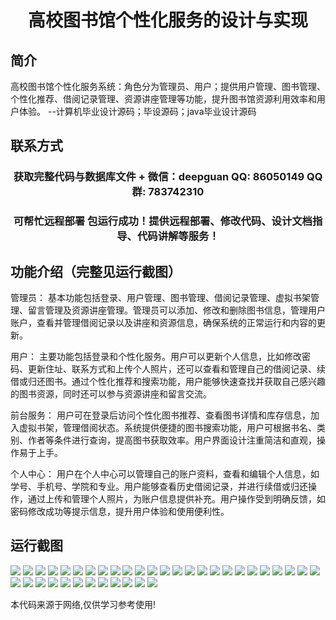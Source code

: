 <p><h1 align="center">高校图书馆个性化服务的设计与实现</h1></p>

## 简介
高校图书馆个性化服务系统：角色分为管理员、用户；提供用户管理、图书管理、个性化推荐、借阅记录管理、资源讲座管理等功能，提升图书馆资源利用效率和用户体验。    --计算机毕业设计源码；毕设源码；java毕业设计源码


## 联系方式
<p><h3 align="center">获取完整代码与数据库文件 + 微信：deepguan QQ: 86050149 QQ群: 783742310</h3></p>
<p><h3 align="center">可帮忙远程部署 包运行成功！提供远程部署、修改代码、设计文档指导、代码讲解等服务！</h3></p>

## 功能介绍（完整见运行截图）
管理员： 基本功能包括登录、用户管理、图书管理、借阅记录管理、虚拟书架管理、留言管理及资源讲座管理。管理员可以添加、修改和删除图书信息，管理用户账户，查看并管理借阅记录以及讲座和资源信息，确保系统的正常运行和内容的更新。

用户： 主要功能包括登录和个性化服务。用户可以更新个人信息，比如修改密码、更新住址、联系方式和上传个人照片，还可以查看和管理自己的借阅记录、续借或归还图书。通过个性化推荐和搜索功能，用户能够快速查找并获取自己感兴趣的图书资源，同时还可以参与资源讲座和留言交流。

前台服务： 用户可在登录后访问个性化图书推荐、查看图书详情和库存信息，加入虚拟书架，管理借阅状态。系统提供便捷的图书搜索功能，用户可根据书名、类别、作者等条件进行查询，提高图书获取效率。用户界面设计注重简洁和直观，操作易于上手。

个人中心： 用户在个人中心可以管理自己的账户资料，查看和编辑个人信息，如学号、手机号、学院和专业。用户能够查看历史借阅记录，并进行续借或归还操作，通过上传和管理个人照片，为账户信息提供补充。用户操作受到明确反馈，如密码修改成功等提示信息，提升用户体验和使用便利性。


## 运行截图
![](https://bs-1329754181.cos.ap-shanghai.myqcloud.com/ssm/CollegeLibraryPersonalizedService/img/001.jpg)
![](https://bs-1329754181.cos.ap-shanghai.myqcloud.com/ssm/CollegeLibraryPersonalizedService/img/002.jpg)
![](https://bs-1329754181.cos.ap-shanghai.myqcloud.com/ssm/CollegeLibraryPersonalizedService/img/003.jpg)
![](https://bs-1329754181.cos.ap-shanghai.myqcloud.com/ssm/CollegeLibraryPersonalizedService/img/004.jpg)
![](https://bs-1329754181.cos.ap-shanghai.myqcloud.com/ssm/CollegeLibraryPersonalizedService/img/005.jpg)
![](https://bs-1329754181.cos.ap-shanghai.myqcloud.com/ssm/CollegeLibraryPersonalizedService/img/006.jpg)
![](https://bs-1329754181.cos.ap-shanghai.myqcloud.com/ssm/CollegeLibraryPersonalizedService/img/007.jpg)
![](https://bs-1329754181.cos.ap-shanghai.myqcloud.com/ssm/CollegeLibraryPersonalizedService/img/008.jpg)
![](https://bs-1329754181.cos.ap-shanghai.myqcloud.com/ssm/CollegeLibraryPersonalizedService/img/009.jpg)
![](https://bs-1329754181.cos.ap-shanghai.myqcloud.com/ssm/CollegeLibraryPersonalizedService/img/010.jpg)
![](https://bs-1329754181.cos.ap-shanghai.myqcloud.com/ssm/CollegeLibraryPersonalizedService/img/011.jpg)
![](https://bs-1329754181.cos.ap-shanghai.myqcloud.com/ssm/CollegeLibraryPersonalizedService/img/012.jpg)
![](https://bs-1329754181.cos.ap-shanghai.myqcloud.com/ssm/CollegeLibraryPersonalizedService/img/013.jpg)
![](https://bs-1329754181.cos.ap-shanghai.myqcloud.com/ssm/CollegeLibraryPersonalizedService/img/014.jpg)
![](https://bs-1329754181.cos.ap-shanghai.myqcloud.com/ssm/CollegeLibraryPersonalizedService/img/015.jpg)
![](https://bs-1329754181.cos.ap-shanghai.myqcloud.com/ssm/CollegeLibraryPersonalizedService/img/016.jpg)
![](https://bs-1329754181.cos.ap-shanghai.myqcloud.com/ssm/CollegeLibraryPersonalizedService/img/017.jpg)
![](https://bs-1329754181.cos.ap-shanghai.myqcloud.com/ssm/CollegeLibraryPersonalizedService/img/018.jpg)
![](https://bs-1329754181.cos.ap-shanghai.myqcloud.com/ssm/CollegeLibraryPersonalizedService/img/019.jpg)
![](https://bs-1329754181.cos.ap-shanghai.myqcloud.com/ssm/CollegeLibraryPersonalizedService/img/020.jpg)
![](https://bs-1329754181.cos.ap-shanghai.myqcloud.com/ssm/CollegeLibraryPersonalizedService/img/021.jpg)
![](https://bs-1329754181.cos.ap-shanghai.myqcloud.com/ssm/CollegeLibraryPersonalizedService/img/022.jpg)
![](https://bs-1329754181.cos.ap-shanghai.myqcloud.com/ssm/CollegeLibraryPersonalizedService/img/023.jpg)
![](https://bs-1329754181.cos.ap-shanghai.myqcloud.com/ssm/CollegeLibraryPersonalizedService/img/024.jpg)
![](https://bs-1329754181.cos.ap-shanghai.myqcloud.com/ssm/CollegeLibraryPersonalizedService/img/025.jpg)
![](https://bs-1329754181.cos.ap-shanghai.myqcloud.com/ssm/CollegeLibraryPersonalizedService/img/026.jpg)
![](https://bs-1329754181.cos.ap-shanghai.myqcloud.com/ssm/CollegeLibraryPersonalizedService/img/027.jpg)
![](https://bs-1329754181.cos.ap-shanghai.myqcloud.com/ssm/CollegeLibraryPersonalizedService/img/028.jpg)
![](https://bs-1329754181.cos.ap-shanghai.myqcloud.com/ssm/CollegeLibraryPersonalizedService/img/029.jpg)
![](https://bs-1329754181.cos.ap-shanghai.myqcloud.com/ssm/CollegeLibraryPersonalizedService/img/030.jpg)
![](https://bs-1329754181.cos.ap-shanghai.myqcloud.com/ssm/CollegeLibraryPersonalizedService/img/031.jpg)
![](https://bs-1329754181.cos.ap-shanghai.myqcloud.com/ssm/CollegeLibraryPersonalizedService/img/032.jpg)
![](https://bs-1329754181.cos.ap-shanghai.myqcloud.com/ssm/CollegeLibraryPersonalizedService/img/033.jpg)
![](https://bs-1329754181.cos.ap-shanghai.myqcloud.com/ssm/CollegeLibraryPersonalizedService/img/034.jpg)
![](https://bs-1329754181.cos.ap-shanghai.myqcloud.com/ssm/CollegeLibraryPersonalizedService/img/035.jpg)
![](https://bs-1329754181.cos.ap-shanghai.myqcloud.com/ssm/CollegeLibraryPersonalizedService/img/036.jpg)
![](https://bs-1329754181.cos.ap-shanghai.myqcloud.com/ssm/CollegeLibraryPersonalizedService/img/037.jpg)

<p>本代码来源于网络,仅供学习参考使用!</p>
